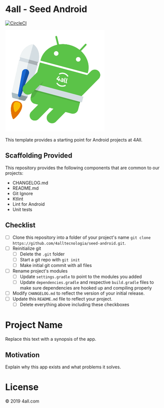 # 4all - Seed Android

[![CircleCI](https://circleci.com/gh/4alltecnologia/seed-android/tree/master.svg?style=svg)](https://circleci.com/gh/4alltecnologia/seed-android/tree/master)

![{w=100%}](art/android.png)

This template provides a starting point for Android projects at 4All.

## Scaffolding Provided

This repository provides the following components that are common to our projects:

- CHANGELOG.md
- README.md
- Git Ignore
- Ktlint
- Lint for Android
- Unit tests

## Checklist

- [ ] Clone this repository into a folder of your project's name `git clone https://github.com/4alltecnologia/seed-android.git`.
- [ ] Reinitialize git
    - [ ] Delete the `.git` folder
    - [ ] Start a git repo with `git init`
    - [ ] Make initial git commit with all files
- [ ] Rename project's modules
    - [ ] Update `settings.gradle` to point to the modules you added
    - [ ] Update `dependencies.gradle` and respective `build.gradle` files to make sure dependencies are hooked up and compiling properly
- [ ] Modify `CHANGELOG.md` to reflect the version of your initial release.
- [ ] Update this `README.md` file to reflect your project.
    - [ ] Delete everything above including these checkboxes

# Project Name

Replace this text with a synopsis of the app.

## Motivation

Explain why this app exists and what problems it solves.

# License

 © 2019 4all.com